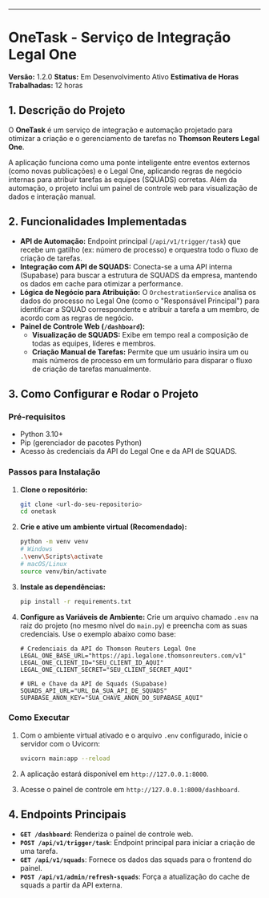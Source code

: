 
-----

# OneTask - Serviço de Integração Legal One

**Versão:** 1.2.0
**Status:** Em Desenvolvimento Ativo
**Estimativa de Horas Trabalhadas:** 12 horas

## 1\. Descrição do Projeto

O **OneTask** é um serviço de integração e automação projetado para otimizar a criação e o gerenciamento de tarefas no **Thomson Reuters Legal One**.

A aplicação funciona como uma ponte inteligente entre eventos externos (como novas publicações) e o Legal One, aplicando regras de negócio internas para atribuir tarefas às equipes (SQUADS) corretas. Além da automação, o projeto inclui um painel de controle web para visualização de dados e interação manual.

## 2\. Funcionalidades Implementadas

  * **API de Automação:** Endpoint principal (`/api/v1/trigger/task`) que recebe um gatilho (ex: número de processo) e orquestra todo o fluxo de criação de tarefas.
  * **Integração com API de SQUADS:** Conecta-se a uma API interna (Supabase) para buscar a estrutura de SQUADS da empresa, mantendo os dados em cache para otimizar a performance.
  * **Lógica de Negócio para Atribuição:** O `OrchestrationService` analisa os dados do processo no Legal One (como o "Responsável Principal") para identificar a SQUAD correspondente e atribuir a tarefa a um membro, de acordo com as regras de negócio.
  * **Painel de Controle Web (`/dashboard`):**
      * **Visualização de SQUADS:** Exibe em tempo real a composição de todas as equipes, líderes e membros.
      * **Criação Manual de Tarefas:** Permite que um usuário insira um ou mais números de processo em um formulário para disparar o fluxo de criação de tarefas manualmente.

## 3\. Como Configurar e Rodar o Projeto

### Pré-requisitos

  * Python 3.10+
  * Pip (gerenciador de pacotes Python)
  * Acesso às credenciais da API do Legal One e da API de SQUADS.

### Passos para Instalação

1.  **Clone o repositório:**

    ```bash
    git clone <url-do-seu-repositorio>
    cd onetask
    ```

2.  **Crie e ative um ambiente virtual (Recomendado):**

    ```bash
    python -m venv venv
    # Windows
    .\venv\Scripts\activate
    # macOS/Linux
    source venv/bin/activate
    ```

3.  **Instale as dependências:**

    ```bash
    pip install -r requirements.txt
    ```

4.  **Configure as Variáveis de Ambiente:**
    Crie um arquivo chamado `.env` na raiz do projeto (no mesmo nível do `main.py`) e preencha com as suas credenciais. Use o exemplo abaixo como base:

    ```env
    # Credenciais da API do Thomson Reuters Legal One
    LEGAL_ONE_BASE_URL="https://api.legalone.thomsonreuters.com/v1"
    LEGAL_ONE_CLIENT_ID="SEU_CLIENT_ID_AQUI"
    LEGAL_ONE_CLIENT_SECRET="SEU_CLIENT_SECRET_AQUI"

    # URL e Chave da API de Squads (Supabase)
    SQUADS_API_URL="URL_DA_SUA_API_DE_SQUADS"
    SUPABASE_ANON_KEY="SUA_CHAVE_ANON_DO_SUPABASE_AQUI"
    ```

### Como Executar

1.  Com o ambiente virtual ativado e o arquivo `.env` configurado, inicie o servidor com o Uvicorn:

    ```bash
    uvicorn main:app --reload
    ```

2.  A aplicação estará disponível em `http://127.0.0.1:8000`.

3.  Acesse o painel de controle em `http://127.0.0.1:8000/dashboard`.

## 4\. Endpoints Principais

  * **`GET /dashboard`**: Renderiza o painel de controle web.
  * **`POST /api/v1/trigger/task`**: Endpoint principal para iniciar a criação de uma tarefa.
  * **`GET /api/v1/squads`**: Fornece os dados das squads para o frontend do painel.
  * **`POST /api/v1/admin/refresh-squads`**: Força a atualização do cache de squads a partir da API externa.